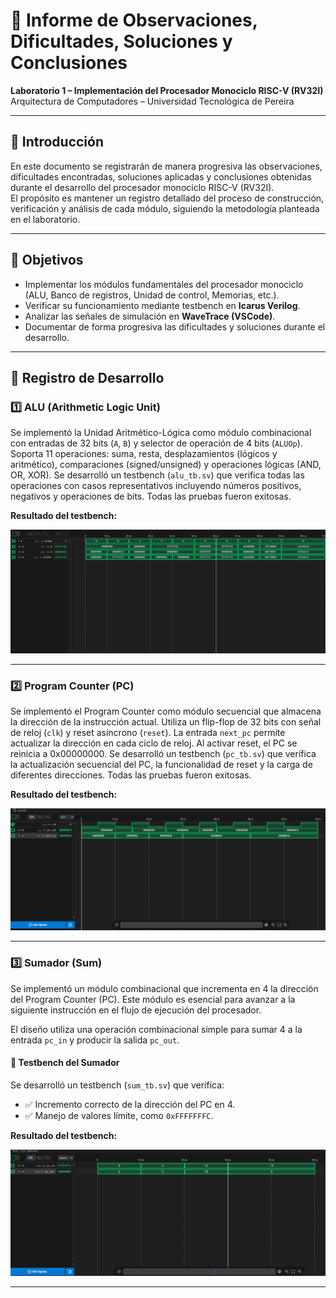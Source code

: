 # 🧠 Informe de Observaciones, Dificultades, Soluciones y Conclusiones

**Laboratorio 1 – Implementación del Procesador Monociclo RISC-V (RV32I)**  
Arquitectura de Computadores – Universidad Tecnológica de Pereira

---

## 📘 Introducción

En este documento se registrarán de manera progresiva las observaciones, dificultades encontradas, soluciones aplicadas y conclusiones obtenidas durante el desarrollo del procesador monociclo RISC-V (RV32I).  
El propósito es mantener un registro detallado del proceso de construcción, verificación y análisis de cada módulo, siguiendo la metodología planteada en el laboratorio.

---

## 🎯 Objetivos

- Implementar los módulos fundamentales del procesador monociclo (ALU, Banco de registros, Unidad de control, Memorias, etc.).
- Verificar su funcionamiento mediante testbench en **Icarus Verilog**.
- Analizar las señales de simulación en **WaveTrace (VSCode)**.
- Documentar de forma progresiva las dificultades y soluciones durante el desarrollo.

---

## 📝 Registro de Desarrollo

### 1️⃣ ALU (Arithmetic Logic Unit)

Se implementó la Unidad Aritmético-Lógica como módulo combinacional con entradas de 32 bits (`A`, `B`) y selector de operación de 4 bits (`ALUOp`). Soporta 11 operaciones: suma, resta, desplazamientos (lógicos y aritmético), comparaciones (signed/unsigned) y operaciones lógicas (AND, OR, XOR). Se desarrolló un testbench (`alu_tb.sv`) que verifica todas las operaciones con casos representativos incluyendo números positivos, negativos y operaciones de bits. Todas las pruebas fueron exitosas.

**Resultado del testbench:**

![Resultado ALU Testbench](../img/alu_tb.png)

---

### 2️⃣ Program Counter (PC)

Se implementó el Program Counter como módulo secuencial que almacena la dirección de la instrucción actual. Utiliza un flip-flop de 32 bits con señal de reloj (`clk`) y reset asíncrono (`reset`). La entrada `next_pc` permite actualizar la dirección en cada ciclo de reloj. Al activar reset, el PC se reinicia a 0x00000000. Se desarrolló un testbench (`pc_tb.sv`) que verifica la actualización secuencial del PC, la funcionalidad de reset y la carga de diferentes direcciones. Todas las pruebas fueron exitosas.

**Resultado del testbench:**

![Resultado PC Testbench](../img/pc_tb.png)

---

### 3️⃣ Sumador (Sum)

Se implementó un módulo combinacional que incrementa en 4 la dirección del Program Counter (PC). Este módulo es esencial para avanzar a la siguiente instrucción en el flujo de ejecución del procesador.

El diseño utiliza una operación combinacional simple para sumar 4 a la entrada `pc_in` y producir la salida `pc_out`.

#### 🧪 Testbench del Sumador

Se desarrolló un testbench (`sum_tb.sv`) que verifica:

- ✅ Incremento correcto de la dirección del PC en 4.
- ✅ Manejo de valores límite, como `0xFFFFFFFC`.

**Resultado del testbench:**

![Resultado Sumador Testbench](../img/sum_tb.png)

---
